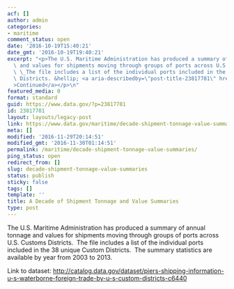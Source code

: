 ```yaml
---
acf: []
author: admin
categories:
- maritime
comment_status: open
date: '2016-10-19T15:40:21'
date_gmt: '2016-10-19T19:40:21'
excerpt: "<p>The U.S. Maritime Administration has produced a summary of annual tonnage\
  \ and values for shipments moving through groups of ports across U.S. Customs Districts.\
  \ \_The file includes a list of the individual ports included in the 38 unique Custom\
  \ Districts. &hellip; <a aria-describedby=\"post-title-23817781\" href=\"https://www.data.gov/maritime/decade-shipment-tonnage-value-summaries/\"\
  >Continued</a></p>\n"
featured_media: 0
format: standard
guid: https://www.data.gov/?p=23817781
id: 23817781
layout: layouts/legacy-post
link: https://www.data.gov/maritime/decade-shipment-tonnage-value-summaries/
meta: []
modified: '2016-11-29T20:14:51'
modified_gmt: '2016-11-30T01:14:51'
permalink: /maritime/decade-shipment-tonnage-value-summaries/
ping_status: open
redirect_from: []
slug: decade-shipment-tonnage-value-summaries
status: publish
sticky: false
tags: []
template: ''
title: A Decade of Shipment Tonnage and Value Summaries
type: post
---
```

The U.S. Maritime Administration has produced a summary of annual tonnage and values for shipments moving through groups of ports across U.S. Customs Districts.  The file includes a list of the individual ports included in the 38 unique Custom Districts.  The summary statistics are available by year from 2003 to 2013.


Link to dataset: <http://catalog.data.gov/dataset/piers-shipping-information-u-s-waterborne-foreign-trade-by-u-s-custom-districts-c6440>



